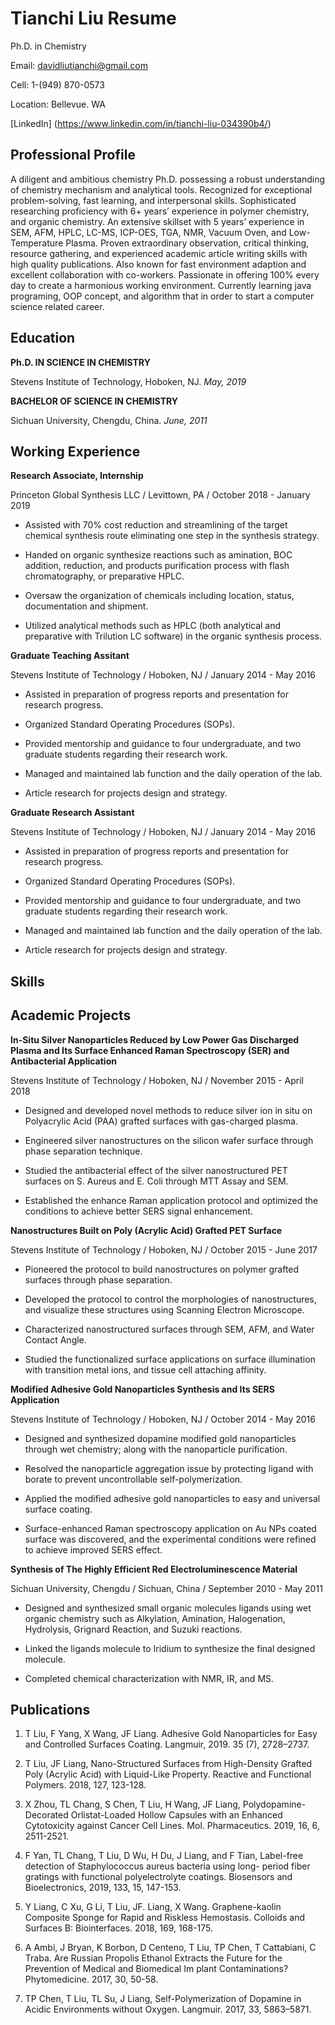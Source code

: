 # Tianchi Liu Resume

Ph.D. in Chemistry

Email: davidliutianchi@gmail.com

Cell: 1-(949) 870-0573

Location: Bellevue. WA

[LinkedIn] (https://www.linkedin.com/in/tianchi-liu-034390b4/)

## Professional Profile

A diligent and ambitious chemistry Ph.D. possessing a robust understanding of chemistry mechanism and analytical tools. 
Recognized for exceptional problem-solving, fast learning, and interpersonal skills. 
Sophisticated researching proficiency with 6+ years’ experience in polymer chemistry, and organic chemistry. 
An extensive skillset with 5 years’ experience in SEM, AFM, HPLC, LC-MS, ICP-OES, TGA, NMR, Vacuum Oven, and Low-Temperature Plasma. 
Proven extraordinary observation, critical thinking, resource gathering, and experienced academic article writing skills 
with high quality publications. Also known for fast environment adaption and excellent collaboration with co-workers. 
Passionate in offering 100% every day to create a harmonious working environment. 
Currently learning java programing, OOP concept, and algorithm that in order to start a computer science related career. 

## Education

**Ph.D. IN SCIENCE IN CHEMISTRY** 

Stevens Institute of Technology, Hoboken, NJ. *May, 2019*

**BACHELOR OF SCIENCE IN CHEMISTRY** 

Sichuan University, Chengdu, China. *June, 2011*

## Working Experience

**Research Associate, Internship**

Princeton Global Synthesis LLC / Levittown, PA / October 2018 - January 2019

- Assisted with 70% cost reduction and streamlining of the target chemical synthesis route eliminating one step in the synthesis 
strategy.

- Handed on organic synthesize reactions such as amination, BOC addition, reduction, and products purification process with flash 
chromatography, or preparative HPLC. 

- Oversaw the organization of chemicals including location, status, documentation and shipment. 

- Utilized analytical methods such as HPLC (both analytical and preparative with Trilution LC software) in the organic synthesis 
process.


**Graduate Teaching Assitant**

Stevens Institute of Technology / Hoboken, NJ / January 2014 - May 2016

- Assisted in preparation of progress reports and presentation for research progress.

- Organized Standard Operating Procedures (SOPs).

- Provided mentorship and guidance to four undergraduate, and two graduate students regarding their research work.

- Managed and maintained lab function and the daily operation of the lab. 

- Article research for projects design and strategy.


**Graduate Research Assistant**

Stevens Institute of Technology / Hoboken, NJ / January 2014 - May 2016

- Assisted in preparation of progress reports and presentation for research progress.

-	Organized Standard Operating Procedures (SOPs).

-	Provided mentorship and guidance to four undergraduate, and two graduate students regarding their research work.

-	Managed and maintained lab function and the daily operation of the lab. 

-	Article research for projects design and strategy.

## Skills




## Academic Projects

**In-Situ Silver Nanoparticles Reduced by Low Power Gas Discharged Plasma and Its Surface Enhanced Raman Spectroscopy (SER) and 
Antibacterial Application**

Stevens Institute of Technology / Hoboken, NJ / November 2015 - April 2018

- Designed and developed novel methods to reduce silver ion in situ on Polyacrylic Acid (PAA) grafted surfaces with gas-charged plasma. 

-	Engineered silver nanostructures on the silicon wafer surface through phase separation technique. 

-	Studied the antibacterial effect of the silver nanostructured PET surfaces on S. Aureus and E. Coli through MTT Assay and SEM.

-	Established the enhance Raman application protocol and optimized the conditions to achieve better SERS signal enhancement.

**Nanostructures Built on Poly (Acrylic Acid) Grafted PET Surface**

Stevens Institute of Technology / Hoboken, NJ / October 2015 - June 2017

- Pioneered the protocol to build nanostructures on polymer grafted surfaces through phase separation.

-	Developed the protocol to control the morphologies of nanostructures, and visualize these structures using Scanning Electron 
Microscope.

-	Characterized nanostructured surfaces through SEM, AFM, and Water Contact Angle.

-	Studied the functionalized surface applications on surface illumination with transition metal ions, and tissue cell attaching 
affinity. 

**Modified Adhesive Gold Nanoparticles Synthesis and Its SERS Application**

Stevens Institute of Technology / Hoboken, NJ / October 2014 - May 2016

-	Designed and synthesized dopamine modified gold nanoparticles through wet chemistry; along with the nanoparticle purification.

-	Resolved the nanoparticle aggregation issue by protecting ligand with borate to prevent uncontrollable self-polymerization.

-	Applied the modified adhesive gold nanoparticles to easy and universal surface coating.

-	Surface-enhanced Raman spectroscopy application on Au NPs coated surface was discovered, and the experimental conditions were 
refined to achieve improved SERS effect.

**Synthesis of The Highly Efficient Red Electroluminescence Material**

Sichuan University, Chengdu / Sichuan, China / September 2010 - May 2011

-	Designed and synthesized small organic molecules ligands using wet organic chemistry such as Alkylation, Amination, 
Halogenation, Hydrolysis, Grignard Reaction, and Suzuki reactions.

-	Linked the ligands molecule to Iridium to synthesize the final designed molecule. 

-	Completed chemical characterization with NMR, IR, and MS.

## Publications

1. T Liu, F Yang, X Wang, JF Liang. Adhesive Gold Nanoparticles for Easy and Controlled Surfaces Coating. Langmuir, 2019. 35 (7), 
2728–2737.

2. T Liu, JF Liang, Nano-Structured Surfaces from High-Density Grafted Poly (Acrylic Acid) with Liquid-Like Property. Reactive and 
Functional Polymers. 2018, 127, 123-128.

3. X Zhou, TL Chang, S Chen, T Liu, H Wang, JF Liang, Polydopamine-Decorated Orlistat-Loaded Hollow Capsules with an Enhanced 
Cytotoxicity against Cancer Cell Lines. Mol. Pharmaceutics. 2019, 16, 6, 2511-2521.

4.	F Yan, TL Chang, T Liu, D Wu, H Du, J Liang, and F Tian, Label-free detection of Staphylococcus aureus bacteria using long-
period fiber gratings with functional polyelectrolyte coatings. Biosensors and Bioelectronics, 2019, 133, 15, 147-153.

5.	Y Liang, C Xu, G Li, T Liu, JF. Liang, X Wang. Graphene-kaolin Composite Sponge for Rapid and Riskless Hemostasis. Colloids 
and Surfaces B: Biointerfaces. 2018, 169, 168-175.

6.	A Ambi, J Bryan, K Borbon, D Centeno, T Liu, TP Chen, T Cattabiani, C Traba. Are Russian Propolis Ethanol Extracts the Future 
for the Prevention of Medical and Biomedical Im plant Contaminations? Phytomedicine. 2017, 30, 50-58.

7.	TP Chen, T Liu, TL Su, J Liang, Self-Polymerization of Dopamine in Acidic Environments without Oxygen. Langmuir. 2017, 33, 
5863–5871.
